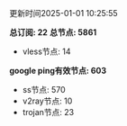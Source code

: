 更新时间2025-01-01 10:25:55

**总订阅: 22**
**总节点: 5861**
- vless节点: 14

**google ping有效节点: 603**
- ss节点: 570
- v2ray节点: 10
- trojan节点: 23
